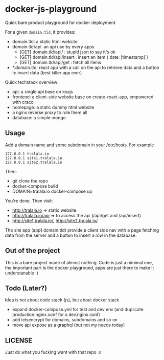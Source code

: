 # docker-js-playground

Quick bare product playground for docker deployment.

For a given `domain.tld`, it provides:

- domain.tld: a static html website
- domain.tld/api: an api use by every apps
  - [GET] domain.tld/api/ : stupid json to say it's ok
  - [GET] domain.tld/api/insert : insert an item { date: [timestamp] }
  - [GET] domain.tld/api/get : fetch all items
- *.domain.tld: react app with a call on the api to retrieve data and a button to insert data (best killer app ever)

Quick techstack overview:

- api: a single api base on koajs
- frontend: a client-side website base on create-react-app, empowered with craco
- homepage: a static dummy html website
- a nginx reverse proxy to rule them all
- database: a simple mongo

## Usage

Add a domain name and some subdomain in your /etc/hosts. For example

```
127.0.0.1 tralala.io
127.0.0.1 site1.tralala.io
127.0.0.1 site2.tralala.io
```

Then:

- git clone the repo
- docker-compose build
- DOMAIN=tralala.io docker-compose up

You're done. Then visit:

- http://tralala.io => static website
- http://tralala.io/api => to access the api (/api/get and /api/insert)
- http://site1.tralala.io/, http://site2.tralala.io/

The site app (app1.domain.tld) provide a client side nav with a page fetching data from the server and a button to insert a row in the database.

## Out of the project

This is a bare project made of almost nothing. Code is just a minimal one, the important part is the docker playground, apps are just there to make it understanable :)

## Todo (Later?)

Idea is not about code stack (js), but about docker stack

- expand docker-compose.yml for test and dev env (and duplicate production.nginx.conf for a dev.nginx.conf)
- add letsencrypt for domains, subdomains and so on
- move api expose as a graphql (but not my needs today)

## LICENSE

Just do what you fucking want with that repo :x